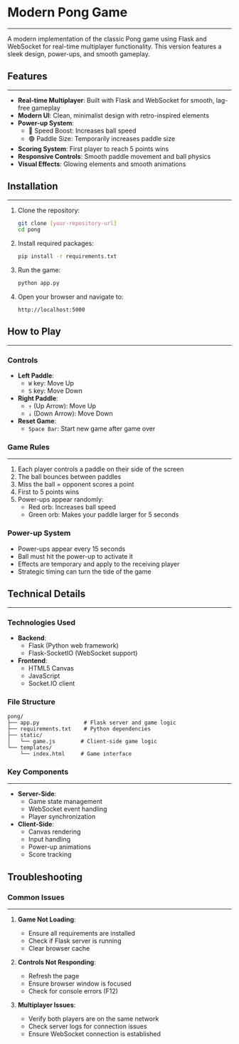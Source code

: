 # Modern Pong Game
---------------------------
A modern implementation of the classic Pong game using Flask and WebSocket for real-time multiplayer functionality. This version features a sleek design, power-ups, and smooth gameplay.

## Features
-------------------------
- **Real-time Multiplayer**: Built with Flask and WebSocket for smooth, lag-free gameplay
- **Modern UI**: Clean, minimalist design with retro-inspired elements
- **Power-up System**:
  - 🔴 Speed Boost: Increases ball speed
  - 🟢 Paddle Size: Temporarily increases paddle size
- **Scoring System**: First player to reach 5 points wins
- **Responsive Controls**: Smooth paddle movement and ball physics
- **Visual Effects**: Glowing elements and smooth animations

## Installation
-----------------------
1. Clone the repository:
   ```bash
   git clone [your-repository-url]
   cd pong
   ```

2. Install required packages:
   ```bash
   pip install -r requirements.txt
   ```

3. Run the game:
   ```bash
   python app.py
   ```

4. Open your browser and navigate to:
   ```
   http://localhost:5000
   ```

## How to Play
------------------------
### Controls
- **Left Paddle**: 
  - `W` key: Move Up
  - `S` key: Move Down
- **Right Paddle**: 
  - `↑` (Up Arrow): Move Up
  - `↓` (Down Arrow): Move Down
- **Reset Game**: 
  - `Space Bar`: Start new game after game over

### Game Rules
-----------------------
1. Each player controls a paddle on their side of the screen
2. The ball bounces between paddles
3. Miss the ball = opponent scores a point
4. First to 5 points wins
5. Power-ups appear randomly:
   - Red orb: Increases ball speed
   - Green orb: Makes your paddle larger for 5 seconds

### Power-up System
- Power-ups appear every 15 seconds
- Ball must hit the power-up to activate it
- Effects are temporary and apply to the receiving player
- Strategic timing can turn the tide of the game

## Technical Details
----------------------------
### Technologies Used
- **Backend**: 
  - Flask (Python web framework)
  - Flask-SocketIO (WebSocket support)
- **Frontend**: 
  - HTML5 Canvas
  - JavaScript
  - Socket.IO client

### File Structure
```
pong/
├── app.py              # Flask server and game logic
├── requirements.txt    # Python dependencies
├── static/
│   └── game.js        # Client-side game logic
└── templates/
    └── index.html     # Game interface
```

### Key Components
-------------------------
- **Server-Side**:
  - Game state management
  - WebSocket event handling
  - Player synchronization
- **Client-Side**:
  - Canvas rendering
  - Input handling
  - Power-up animations
  - Score tracking

## Troubleshooting

### Common Issues
---------------------------
1. **Game Not Loading**:
   - Ensure all requirements are installed
   - Check if Flask server is running
   - Clear browser cache

2. **Controls Not Responding**:
   - Refresh the page
   - Ensure browser window is focused
   - Check for console errors (F12)

3. **Multiplayer Issues**:
   - Verify both players are on the same network
   - Check server logs for connection issues
   - Ensure WebSocket connection is established


